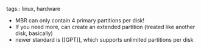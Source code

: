 tags:: linux, hardware

- MBR can only contain 4 primary partitions per disk!
- If you need more, can create an extended partition (treated like another disk, basically)
- newer standard is [[GPT]], which supports unlimited partitions per disk